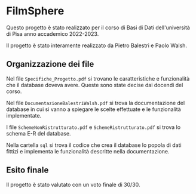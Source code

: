# FilmSphere
Questo progetto è stato realizzato per il corso di Basi di Dati dell'università di Pisa anno accademico 2022-2023. 

Il progetto è stato interamente realizzato da Pietro Balestri e Paolo Walsh.
## Organizzazione dei file
Nel file `Specifiche_Progetto.pdf` si trovano le caratteristiche e funzionalità che il database doveva avere. Queste sono state decise dai docendi del corso.

Nel file `DocumentazioneBalestriWalsh.pdf` si trova la documentazione del database in cui si vanno a spiegare le scelte effettuate e le funzionalità implementate.

I file `SchemeNonRistrutturato.pdf` e `SchemeRistrutturato.pdf` si trova lo schema E-R del database.

Nella cartella `sql` si trova il codice che crea il database lo popola di dati fittizi e implementa le funzionalità descritte nella documentazione.

## Esito finale

Il progetto è stato valutato con un voto finale di 30/30.
